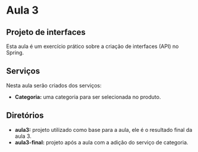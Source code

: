 # Aula 3

## Projeto de interfaces

Esta aula é um exercício prático sobre a criação de interfaces (API) no Spring.

## Serviços

Nesta aula serão criados dos serviços:

* **Categoria:** uma categoria para ser selecionada no produto.

## Diretórios

- **aula3:** projeto utilizado como base para a aula, ele é o resultado final da aula 3.
- **aula3-final:** projeto após a aula com a adição do serviço de categoria.

